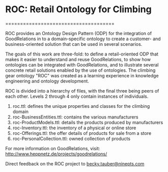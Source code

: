 # ROC: Retail Ontology for Climbing
=====================================

ROC provides an Ontology Design Pattern (ODP) for the integration of GoodRelations
in to a domain-specific ontology to create a customer- and business-oriented
solution that can be used in several scenarios.

The goals of this work are three-fold: to define a retail-oriented ODP that makes
it easier to understand and reuse GoodRelations, to show how ontologies can be 
integrated with GoodRelations, and to illustrate several concrete retail solutions 
enabled by the use of ontologies. The climbing gear ontology "ROC" was created as 
a learning experience in knowledge engineering and ontology development.

ROC is divided into a hierarchy of files, with the final three being peers of each other. Levels 2 through 4 only contain instances of individuals.

1. roc.ttl: defines the unique properties and classes for the climbing domain
2. roc-BusinessEntities.ttl: contains the various manufacturers
3. roc-ProductModels.ttl: details the products produced by manufacturers 
4. roc-Inventory.ttl: the inventory of a physical or online store 
4. roc-Offerings.ttl: the offer details of products for sale from a store
4. roc-PersonalCollection.ttl: owned collection of products

For more information on GoodRelations, visit: 
http://www.heppnetz.de/projects/goodrelations/

Direct feedback on the ROC project to becky.tauber@ninepts.com